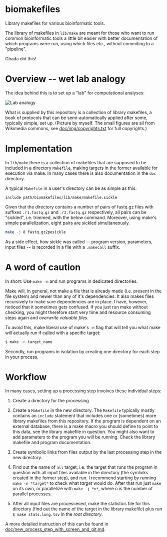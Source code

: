 # biomakefiles

Library makefiles for various bioinformatic tools.

The library of makefiles in `lib/make` are meant for those who want to run common
bioinformatic tools a little bit easier with better documentation of which programs
were run, using which files etc., without commiting to a "pipeline".

Ghada did this!

# Overview -- wet lab analogy

The idea behind this is to set up a "lab" for computational analyses:

![Lab analogy](doc/img/lab_analogy.png)

What is supplied by this repository is a collection of library makefiles, a book of
protocols that can be semi-automatically applied after some, typically simple, set up.
(Picture by myself. The small figures are all from Wikimedia commons, see
[doc/img/copyrights.txt](doc/img/copyrights.txt) for full copyrights.)

# Implementation

In `lib/make` there is a collection of makefiles that are supposed to be
included in a directory `Makefile`, making targets in the former available for
execution via make. In many cases there is also documentation in the `doc`
directory.

A typical `Makefile` in a user's directory can be as simple as this:

```make
include path/biomakefiles/lib/make/makefile.sickle
```

Given that the directory contains a number of pairs of fastq.gz files with
suffixes `.r1.fastq.gz` and `.r2.fastq.gz` respectively, all pairs can be
"sickled", i.e. trimmed, with the below command. Moreover, using make's simple
parallelization, eight pairs are sickled simultaneously.

```bash
make -j 8 fastq.gz2pesickle
```

As a side effect, how sickle was called -- program version, parameters, input
files -- is recorded in a file with a `.makecall` suffix.

# A word of caution

In short: Use `make -n` and run programs in dedicated directories.

Make will, in general, not make a file that is already made
(i.e. present in the file system) and newer than any of it's dependencies. It
also makes files recursively to make sure dependencies are in place. I
have, however, noticed that it sometimes gets confused. If you just run make
without checking, you might therefore start very time and resource consuming
steps again and *overwrite valuable files*.

To avoid this, make liberal use of make's `-n` flag that will tell you what make
will actually run if called with a specific target:

```bash
$ make -n target_name
```

Secondly, run programs in isolation by creating one directory for each step in
your process.

# Workflow

In many cases, setting up a processing step involves these individual steps:

1. Create a directory for the processing

2. Create a `Makefile` in the new directory. The `Makefile` typically mostly
   contains an `include` statement that includes one or (sometimes) more library
   makefiles from this repository. If the program is dependent on an external
   database, there is a make macro you should define to point to this data, see
   the library makefile in question. You might also want to add parameters to
   the program you will be running. Check the library makefile and program
   documentation.

3. Create symbolic links from files output by the last processing step in the
   new directory.

4. Find out the name of `all` target, i.e. the target that runs the program in
   question with all input files available in the directory (the symlinks
   created in the former step), and run. I recommend starting by running `make
   -n *target*` to check what *target* would do. After that run just `make` on
   its own, or parallelize with `make -j *n*`, where *n* is the number of
   parallel processes.

5. After all input files are processesed, make the statistics file for this
   directory (find out the name of the target in the library makefile) plus run
   `$ make stats.long.tsv` in the *root directory*.

 A more detailed instruction of this can be found in 
 [doc/new_process_step_with_screen_and_git.md](doc/new_process_step_with_screen_and_git.md).
